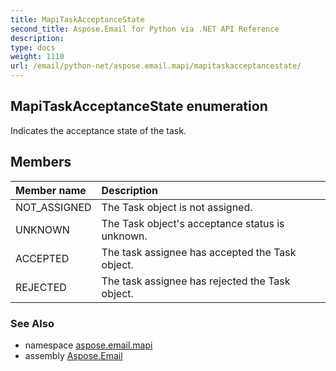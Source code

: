```yaml
---
title: MapiTaskAcceptanceState
second_title: Aspose.Email for Python via .NET API Reference
description: 
type: docs
weight: 1110
url: /email/python-net/aspose.email.mapi/mapitaskacceptancestate/
---
```


## MapiTaskAcceptanceState enumeration

Indicates the acceptance state of the task.

## Members
| Member name | Description |
| :- | :- |
|NOT_ASSIGNED|The Task object is not assigned.|
|UNKNOWN|The Task object's acceptance status is unknown.|
|ACCEPTED|The task assignee has accepted the Task object.|
|REJECTED|The task assignee has rejected the Task object.|

### See Also

* namespace [aspose.email.mapi](/email/python-net/aspose.email.mapi/)
* assembly [Aspose.Email](/slides/python-net/)

